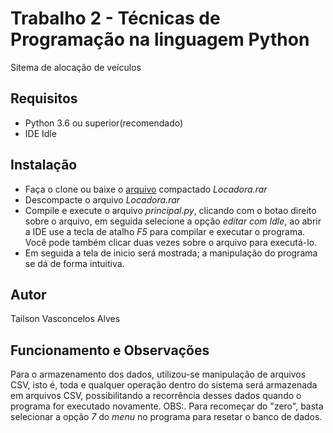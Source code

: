 # Trabalho 2 - Técnicas de Programação na linguagem Python
Sitema de alocação de veículos
## Requisitos

- Python 3.6 ou superior(recomendado)
- IDE Idle

## Instalação
- Faça o clone ou baixe o [arquivo](https://github.com/TailsonAlves/Trabalho2/raw/master/locadora.rar) compactado *Locadora.rar*
- Descompacte o arquivo *Locadora.rar*
- Compile e execute o arquivo *principal.py*, clicando com o botao direito sobre o arquivo, em seguida selecione a opção *editar com Idle*, ao abrir a IDE use a tecla de atalho *F5* para compilar e executar o programa. Você pode também clicar duas vezes sobre o arquivo para executá-lo.
- Em seguida a tela de inicio será mostrada; a manipulação do programa se dá de forma intuitiva.

## Autor
Tailson Vasconcelos Alves

## Funcionamento e Observações
Para o armazenamento dos dados, utilizou-se manipulação de arquivos CSV, isto é, toda e qualquer operação dentro do sistema será armazenada em arquivos CSV, possibilitando a recorrência desses dados quando o programa for executado novamente.
OBS:. Para recomeçar do "zero", basta selecionar a opção *7* do *menu* no programa para resetar o banco de dados.
